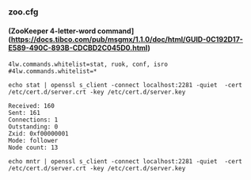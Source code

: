 
### zoo.cfg
#### (ZooKeeper 4-letter-word command](https://docs.tibco.com/pub/msgmx/1.1.0/doc/html/GUID-0C192D17-E589-490C-893B-CDCBD2C045D0.html)
```
4lw.commands.whitelist=stat, ruok, conf, isro
#4lw.commands.whitelist=*
```
```
echo stat | openssl s_client -connect localhost:2281 -quiet  -cert  /etc/cert.d/server.crt -key /etc/cert.d/server.key
```

```
Received: 160
Sent: 161
Connections: 1
Outstanding: 0
Zxid: 0xf00000001
Mode: follower
Node count: 13

```
```
echo mntr | openssl s_client -connect localhost:2281 -quiet  -cert  /etc/cert.d/server.crt -key /etc/cert.d/server.key
```
